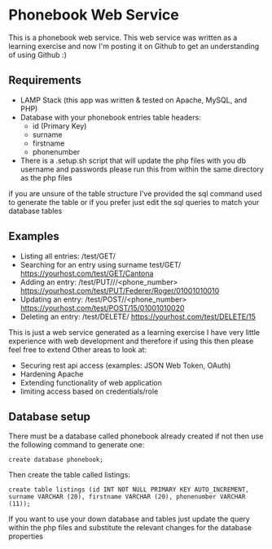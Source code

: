 Phonebook Web Service
=====================

This is a phonebook web service.
This web service was written as a learning exercise and now I'm posting it on Github to get an understanding of using Github :)

Requirements
------------

- LAMP Stack (this app was written & tested on Apache, MySQL, and PHP)
- Database with your phonebook entries table headers:
    - id (Primary Key)
	- surname 
	- firstname
	- phonenumber 
- There is a .setup.sh script that will update the php files with you db username and passwords
please run this from within the same directory as the php files


if you are unsure of the table structure I've provided the sql command used to generate the table or if you prefer just edit the sql queries to match your database tables 

Examples
--------
- Listing all entries: <url>/test/GET/
- Searching for an entry using surname <url>test/GET/<surname>	https://yourhost.com/test/GET/Cantona
- Adding an entry: <url>/test/PUT/<surname>/<firstname>/<phone_number>	https://yourhost.com/test/PUT/Federer/Roger/01001010010
- Updating an entry: <url>/test/POST/<uid>/<phone_number>	https://yourhost.com/test/POST/15/01001010020
- Deleting an entry: <url>/test/DELETE/<uid>	https://yourhost.com/test/DELETE/15


This is just a web service generated as a learning exercise I have very little experience with web development and therefore if using this then please feel free to extend
Other areas to look at:
- Securing rest api access (examples: JSON Web Token, OAuth)
- Hardening Apache
- Extending functionality of web application
- limiting access based on credentials/role

Database setup
--------------
There must be a database called phonebook already created if not then use the following command to generate one:

`create database phonebook;`

Then create the table called listings:

`create table listings (id INT NOT NULL PRIMARY KEY AUTO_INCREMENT, surname VARCHAR (20), firstname VARCHAR (20), phonenumber VARCHAR (11));`

If you want to use your down database and tables just update the query within the php files and substitute the relevant changes for the database properties
